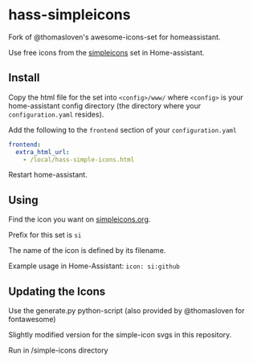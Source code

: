 # hass-simpleicons

Fork of @thomasloven's awesome-icons-set for homeassistant.

Use free icons from the [simpleicons](https://simpleicons.org/) set in Home-assistant.

## Install


Copy the html file for the set into `<config>/www/` where `<config>` is your home-assistant config directory (the directory where your `configuration.yaml` resides).

Add the following to the `frontend` section of your `configuration.yaml`

```yaml
frontend:
  extra_html_url:
    - /local/hass-simple-icons.html
```
Restart home-assistant.

## Using

Find the icon you want on [simpleicons.org](https://simpleicons.org/).

Prefix for this set is `si`

The name of the icon is defined by its filename.


Example usage in Home-Assistant:
`icon: si:github`


## Updating the Icons

Use the generate.py python-script (also provided by @thomasloven for fontawesome)

Slightly modified version for the simple-icon svgs in this repository.

Run in /simple-icons directory
